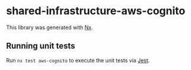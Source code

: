 # shared-infrastructure-aws-cognito

This library was generated with [Nx](https://nx.dev).

## Running unit tests

Run `nx test aws-cognito` to execute the unit tests via [Jest](https://jestjs.io).
